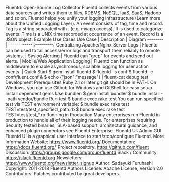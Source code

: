 Fluentd: Open-Source Log Collector Fluentd collects events from various data sources and writes them to files, RDBMS, NoSQL, IaaS, SaaS, Hadoop and so on. Fluentd helps you unify your logging infrastructure (Learn more about the Unified Logging Layer). An event consists of tag, time and record. Tag is a string separated with . (e.g. myapp.access). It is used to categorize events. Time is a UNIX time recorded at occurrence of an event. Record is a JSON object. Example Use Cases Use Case | Description | Diagram -------- | ------------|:---------: Centralizing Apache/Nginx Server Logs | Fluentd can be used to tail access/error logs and transport them reliably to remote systems. | Syslog Alerting | Fluentd can "grep" for events and send out alerts. | Mobile/Web Application Logging | Fluentd can function as middleware to enable asynchronous, scalable logging for user action events. | Quick Start $ gem install fluentd $ fluentd -s conf $ fluentd -c conf/fluent.conf & $ echo {"json":"message"} | fluent-cat debug.test Development Prerequisites Ruby 2.1 or later git git should be in PATH. On Windows, you can use Github for Windows and GitShell for easy setup. Install dependent gems Use bundler: $ gem install bundler $ bundle install --path vendor/bundle Run test $ bundle exec rake test You can run specified test via TEST environment variable: $ bundle exec rake test TEST=test/test_specified_path.rb $ bundle exec rake test TEST=test/test_*.rb Running in Production Many enterprises run Fluentd in production to handle all of their logging needs. For enterprises requiring Security tested binaries, SLA-based support, architectural guidance, and enhanced plugin connectors see Fluentd Enterprise. Fluentd UI: Admin GUI Fluentd UI is a graphical user interface to start/stop/configure Fluentd. More Information Website: https://www.fluentd.org/ Documentation: https://docs.fluentd.org/ Project repository: https://github.com/fluent Discussion: https://groups.google.com/group/fluentd Slack / Community: https://slack.fluentd.org Newsletters: https://www.fluentd.org/newsletter_signup Author: Sadayuki Furuhashi Copyright: 2011-2018 Fluentd Authors License: Apache License, Version 2.0 Contributors: Patches contributed by great developers.